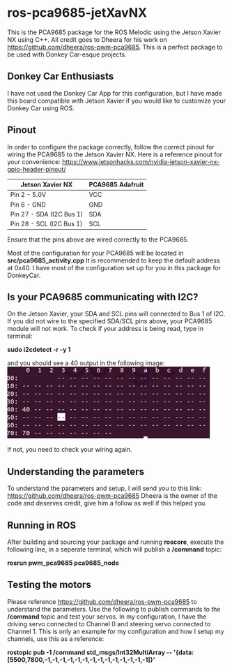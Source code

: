 # ros-pca9685-jetXavNX
This is the PCA9685 package for the ROS Melodic using the Jetson Xavier NX using C++. All credit goes to Dheera for his work on https://github.com/dheera/ros-pwm-pca9685. This is a perfect package to be used with Donkey Car-esque 
projects.

## Donkey Car Enthusiasts
I have not used the Donkey Car App for this configuration, but I have made this board compatible with Jetson Xavier if you would like to customize your Donkey Car using ROS.

## Pinout
In order to configure the package correctly, follow the correct pinout for wiring the PCA9685 to the Jetson Xavier NX. Here is a reference pinout for your convenience: https://www.jetsonhacks.com/nvidia-jetson-xavier-nx-gpio-header-pinout/

| Jetson Xavier NX | PCA9685 Adafruit |
|------------------|------------------|
| Pin 2 - 5.0V     |  VCC           |
| Pin 6 - GND      |   GND           |
| Pin 27 - SDA (I2C Bus 1) | SDA     |
| Pin 28 - SCL (I2C Bus 1) | SCL     |

Ensure that the pins above are wired correctly to the PCA9685. 

Most of the configuration for your PCA9685 will be located in **src/pca9685_activity.cpp** It is recommended to keep the default address at 0x40. I have most of the configuration set up for you in this package for DonkeyCar.  

## Is your PCA9685 communicating with I2C?
On the Jetson Xavier, your SDA and SCL pins will connected to Bus 1 of I2C. If you did not wire to the specified SDA/SCL pins above, your PCA9685 module will not work. To check if your address is being read, type in terminal:

**sudo i2cdetect -r -y 1**

and you should see a 40 output in the following image: 
![Correct I2C Address](./pwm_pca9685/images/i2c.png)

If not, you need to check your wiring again.

## Understanding the parameters
To understand the parameters and setup, I will send you to this link: https://github.com/dheera/ros-pwm-pca9685 Dheera is the owner of the code and deserves credit, give him a follow as well if this helped you.

## Running in ROS
After building and sourcing your package and running **roscore**, execute the following line, in a seperate terminal, which will publish a **/command** topic:

**rosrun pwm_pca9685 pca9685_node**

## Testing the motors
Please reference  https://github.com/dheera/ros-pwm-pca9685 to understand the parameters. Use the following to publish commands to the **/command** topic and test your servos. In my configuration, I have the driving servo connected to Channel 0 and steering servo connected to Channel 1. This is only an example for my configuration and how I setup my channels, use this as a reference:

**rostopic pub -1 /command std_msgs/Int32MultiArray -- '{data: [5500,7800,-1,-1,-1,-1,-1,-1,-1,-1,-1,-1,-1,-1,-1,-1]}'**
